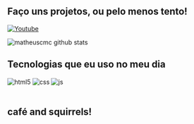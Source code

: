 ## Faço uns projetos, ou pelo menos tento!
[![Youtube](https://img.shields.io/badge/YouTube-FF0000?style=for-the-badge&logo=youtube&logoColor=white)](https://youtube.com/c/@matheuscavalcanti8194)

![matheuscmc github stats](https://github-readme-stats.vercel.app/api?username=matheuscmc&show_icons=true&theme=dracula&count_private=true)

## Tecnologias que eu uso no meu dia

<div style="display: inline_block">
  <img align="center" alt="html5" src="https://img.shields.io/badge/HTML5-E34F26?style=for-the-badge&logo=html5&logoColor=white" />
  <img align="center" alt="css" src="https://img.shields.io/badge/CSS3-1572B6?style=for-the-badge&logo=css3&logoColor=white" />
  <img align="center" alt="js" src="https://img.shields.io/badge/JavaScript-F7DF1E?style=for-the-badge&logo=javascript&logoColor=black" />
  
</div><br/>

## café and squirrels! 
